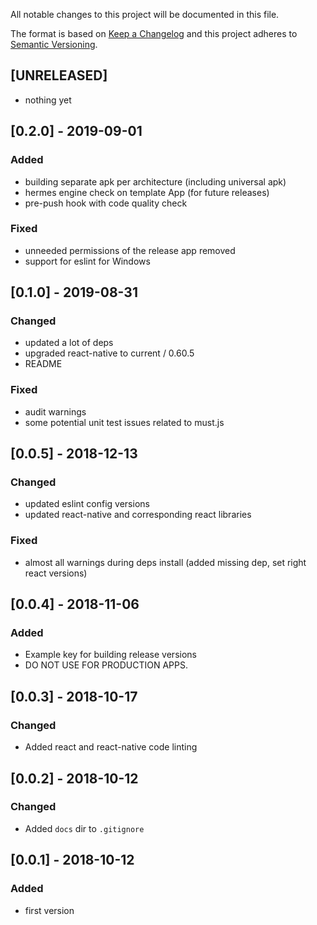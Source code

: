All notable changes to this project will be documented in this file.

The format is based on [Keep a Changelog](http://keepachangelog.com/en/1.0.0/)
and this project adheres to [Semantic Versioning](http://semver.org/spec/v2.0.0.html).

## [UNRELEASED]
- nothing yet

## [0.2.0] - 2019-09-01
### Added
- building separate apk per architecture (including universal apk)
- hermes engine check on template App (for future releases)
- pre-push hook with code quality check
### Fixed
- unneeded permissions of the release app removed
- support for eslint for Windows

## [0.1.0] - 2019-08-31
### Changed
- updated a lot of deps
- upgraded react-native to current / 0.60.5
- README
### Fixed
- audit warnings
- some potential unit test issues related to must.js

## [0.0.5] - 2018-12-13
### Changed
- updated eslint config versions
- updated react-native and corresponding react libraries

### Fixed
- almost all warnings during deps install (added missing dep, set right react versions)

## [0.0.4] - 2018-11-06
### Added
- Example key for building release versions
- DO NOT USE FOR PRODUCTION APPS.

## [0.0.3] - 2018-10-17
### Changed
- Added react and react-native code linting

## [0.0.2] - 2018-10-12
### Changed
- Added `docs` dir to `.gitignore`

## [0.0.1] - 2018-10-12
### Added
- first version
